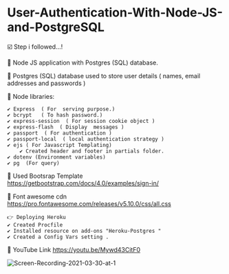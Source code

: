 # User-Authentication-With-Node-JS-and-PostgreSQL

☑️ Step i followed...!

📌 Node JS application with Postgres (SQL) database.

📌 Postgres (SQL) database used to store user details ( names, email addresses and passwords )

🔴 Node libraries:

    ✔️ Express  ( For  serving purpose.)
    ✔️ bcrypt   ( To hash password.)
    ✔️ express-session  ( For session cookie object )
    ✔️ express-flash  ( Display  messages )
    ✔️ passport  ( For authentication )
    ✔️ passport-local  ( local authentication strategy )
    ✔️ ejs ( For Javascript Templating)
        ✔️ Created header and footer in partials folder.
    ✔️ dotenv (Environment variables)
    ✔️ pg  (For query)

📌 Used Bootsrap Template
https://getbootstrap.com/docs/4.0/examples/sign-in/

📌 Font awesome cdn
https://pro.fontawesome.com/releases/v5.10.0/css/all.css

    👉 Deploying Heroku
    ✔️ Created Procfile
    ✔️ Installed resource on add-ons "Heroku-Postgres "
    ✔️ Created a Config Vars setting .
    
 📌 YouTube Link
 https://youtu.be/Mywd43CitF0
    
![Screen-Recording-2021-03-30-at-1](https://user-images.githubusercontent.com/63836841/112940220-d71a9780-90fa-11eb-81af-384a17b4c79f.gif)

